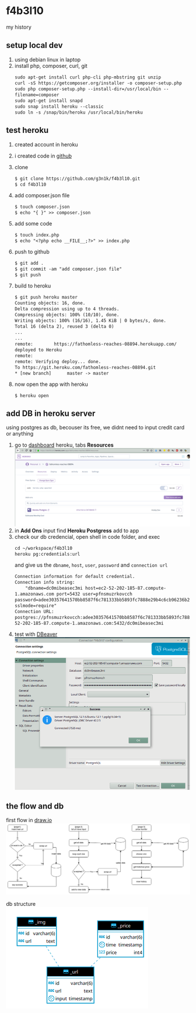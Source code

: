 # f4b3l10
my history
## setup local dev
1. using debian linux in laptop
1. install php, composer, curl, git
    ````
    sudo apt-get install curl php-cli php-mbstring git unzip
    curl -sS https://getcomposer.org/installer -o composer-setup.php
    sudo php composer-setup.php --install-dir=/usr/local/bin --filename=composer
    sudo apt-get install snapd
    sudo snap install heroku --classic
    sudo ln -s /snap/bin/heroku /usr/local/bin/heroku
    ````
## test heroku
1. created account in heroku
1. i created code in [github](https://github.com/g3n1k/f4b3l10)
1. clone
    ````
    $ git clone https://github.com/g3n1k/f4b3l10.git
    $ cd f4b3l10
    ````
1. add composer.json file
    ````
    $ touch composer.json
    $ echo "{ }" >> composer.json

    ````
1. add some code
    ````
    $ touch index.php
    $ echo "<?php echo __FILE__;?>" >> index.php
    ````
1. push to github
    ````
    $ git add .
    $ git commit -am "add composer.json file"
    $ git push
    ````

1. build to heroku
    ````
    $ git push heroku master
    Counting objects: 16, done.
    Delta compression using up to 4 threads.
    Compressing objects: 100% (10/10), done.
    Writing objects: 100% (16/16), 1.45 KiB | 0 bytes/s, done.
    Total 16 (delta 2), reused 3 (delta 0)
    ...
    ...
    remote:        https://fathomless-reaches-08894.herokuapp.com/ deployed to Heroku
    remote: 
    remote: Verifying deploy... done.
    To https://git.heroku.com/fathomless-reaches-08894.git
    * [new branch]      master -> master

    ````
1. now open the app with heroku
    ````
    $ heroku open
    ````

## add DB in heroku server
using postgres as db, becouser its free, we didnt need to input credit card or anything

1. go to [dashboard](https://dashboard.heroku.com) heroku, tabs **Resources**
    ![alt text](readme/add-db-in-heroku.png "Logo Title Text 1")
1. in **Add Ons** input find **Heroku Postgress** add to app
1. check our db credencial, open shell in code folder, and exec 
    ````
    cd ~/workspace/f4b3l10
    heroku pg:credentials:url
    ````
    and give us the `dbname`, `host`, `user`, `password` and `connection url` 
    ````
    Connection information for default credential.
    Connection info string:
        "dbname=dc0mibeasec3mi host=ec2-52-202-185-87.compute-1.amazonaws.com port=5432 user=pfnsmuzrkovcch password=adee30357641570bb8587f6c781333bb5893fc7888e29b4c6cb96236b2b9f7c7 sslmode=require"
    Connection URL:
    postgres://pfnsmuzrkovcch:adee30357641570bb8587f6c781333bb5893fc7888e29b4c6cb96236b2b9f7c7@ec2-52-202-185-87.compute-1.amazonaws.com:5432/dc0mibeasec3mi
    ````
1. test with [DBeaver](https://dbeaver.io/)
![DBeaver](readme/pg-test-heroku.png "test pg with dbeaver")

## the flow and db
first flow in [draw.io](https://drive.google.com/file/d/1GkqPpBcGJcMTRZfMRgRz5-CQbPDFmYSo/view?usp=sharing)  
 ![code flow](readme/flow.png "flow code")

db structure  
 ![db structure](readme/f4b3l10-db.png "db structure")

